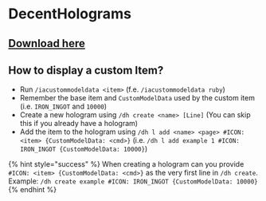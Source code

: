 # DecentHolograms

## [Download here](https://www.spigotmc.org/resources/96927/)

## How to display a custom Item?

- Run `/iacustommodeldata <item>` (f.e. `/iacustommodeldata ruby`)
- Remember the base item and `CustomModelData` used by the custom item (i.e. `IRON_INGOT` and `10000`)
- Create a new hologram using `/dh create <name> [Line]` (You can skip this if you already have a hologram)
- Add the item to the hologram using `/dh l add <name> <page> #ICON: <item> {CustomModelData: <cmd>}` (i.e. `/dh l add example 1 #ICON: IRON_INGOT {CustomModelData: 10000}`)

{% hint style="success" %}
When creating a hologram can you provide `#ICON: <item> {CustomModelData: <cmd>}` as the very first line in `/dh create`.  
Example: `/dh create example #ICON: IRON_INGOT {CustomModelData: 10000}`
{% endhint %}
